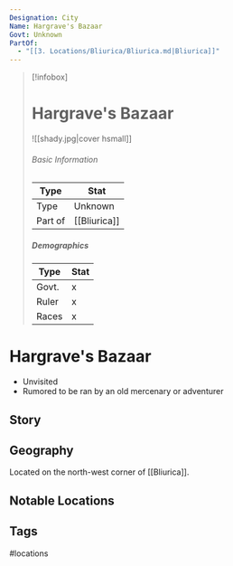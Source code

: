 ```yaml
---
Designation: City
Name: Hargrave's Bazaar
Govt: Unknown
PartOf:
  - "[[3. Locations/Bliurica/Bliurica.md|Bliurica]]"
---
```

> [!infobox]
> # Hargrave's Bazaar
> ![[shady.jpg|cover hsmall]]
> ###### Basic Information
> | Type | Stat |
> | ---- | ---- |
> | Type| Unknown |
> | Part of | [[Bliurica]] |
> ##### Demographics
> | Type | Stat |
> | ---- | ---- |
> | Govt. | x |
> | Ruler | x |
> |Races|x|

# Hargrave's Bazaar
- Unvisited
- Rumored to be ran by an old mercenary or adventurer

## Story

## Geography
Located on the north-west corner of [[Bliurica]].

##  Notable Locations




## Tags
#locations